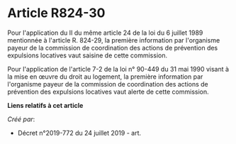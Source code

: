 # Article R824-30

Pour l'application du II du même article 24 de la loi du 6 juillet 1989 mentionnée à l'article R. 824-29, la première
information par l'organisme payeur de la commission de coordination des actions de prévention des expulsions locatives vaut
saisine de cette commission.

Pour l'application de l'article 7-2 de la loi n° 90-449 du 31 mai 1990 visant à la mise en œuvre du droit au logement, la
première information par l'organisme payeur de la commission de coordination des actions de prévention des expulsions
locatives vaut alerte de cette commission.

**Liens relatifs à cet article**

_Créé par_:

  - Décret n°2019-772 du 24 juillet 2019 - art.
